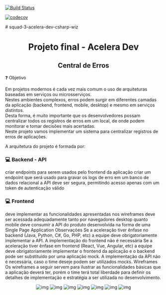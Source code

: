 
 <p align="center">

 [![Build Status](https://travis-ci.com/RMiike/newrepo.svg?branch=master)](https://travis-ci.com/RMiike/newrepo)
 
 [![codecov](https://codecov.io/gh/RMiike/newrepo/branch/master/graph/badge.svg)](https://codecov.io/gh/RMiike/newrepo)
 </p>
# squad-3-acelera-dev-csharp-wiz

<h1 align="center">Projeto final - Acelera Dev</h1>


<h2 align="center">Central de Erros</h2>

:question: Objetivo

<p>Em projetos modernos é cada vez mais comum o uso de arquiteturas baseadas em serviços ou microsserviços. </br>
Nestes ambientes complexos, erros podem surgir em diferentes camadas da aplicação (backend, frontend, mobile, desktop) e mesmo em serviços distintos. </br> Desta forma, é muito importante que os desenvolvedores possam centralizar todos os registros de erros em um local, de onde podem monitorar e tomar decisões mais acertadas. </br> Neste projeto vamos implementar um sistema para centralizar registros de erros de aplicações.
</p>

A arquitetura do projeto é formada por:


### :computer: Backend - API
 criar endpoints para serem usados pelo frontend da aplicação
criar um endpoint que será usado para gravar os logs de erro em um banco de dados relacional
a API deve ser segura, permitindo acesso apenas com um token de autenticação válido

###  :computer:  Frontend
deve implementar as funcionalidades apresentadas nos wireframes
deve ser acessada adequadamente tanto por navegadores desktop quanto mobile
deve consumir a API do produto
desenvolvida na forma de uma Single Page Application
Observações
Se a aceleração tiver ênfase no backend (Java, Python, C#, Go, PHP, etc) a equipe deve obrigatoriamente implementar a API. A implementação do frontend não é necessária
Se a aceleração tiver ênfase em frontend (React, Vue, Angular, etc) a equipe deve obrigatoriamente implementar o frontend da aplicação e o backend pode ser substituido por uma aplicação mock. A implementação da API não é necessária, caso o time deseje podem ser utilizados mocks.
Wireframes
Os wireframes a seguir servem para ilustrar as funcionalidades básicas que a aplicação deverá ter, porém o time terá total liberdade para definir os detalhes de implementação e estratégia a ser utilizada no desenvolvimento.



<p align="center">
    <img alt="img" src="https://codenation-challenges.s3-us-west-1.amazonaws.com/central-erros/1-cadastro.png" />
  <img alt="img" src="https://codenation-challenges.s3-us-west-1.amazonaws.com/central-erros/2-login.png" />
   <img alt="img" src="https://codenation-challenges.s3-us-west-1.amazonaws.com/central-erros/3-dashboard.png" />
 <img alt="img" src="https://codenation-challenges.s3-us-west-1.amazonaws.com/central-erros/4-ambientes.png" />
 <img alt="img" src="https://codenation-challenges.s3-us-west-1.amazonaws.com/central-erros/5-order.png" />
 <img alt="img" src="https://codenation-challenges.s3-us-west-1.amazonaws.com/central-erros/6-filtro.png" />
 <img alt="img" src="https://codenation-challenges.s3-us-west-1.amazonaws.com/central-erros/7-detalhes.png" />
</p>


